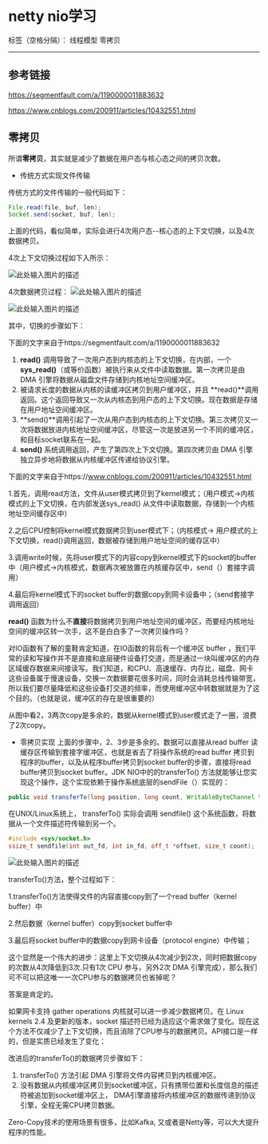 ﻿# netty nio学习 

标签（空格分隔）： 线程模型 零拷贝

---

参考链接
----
https://segmentfault.com/a/1190000011883632

https://www.cnblogs.com/200911/articles/10432551.html

零拷贝
---
所谓**零拷贝**，其实就是减少了数据在用户态与核心态之间的拷贝次数。

 - 传统方式实现文件传输

传统方式的文件传输的一般代码如下：
```java
File.read(file, buf, len);
Socket.send(socket, buf, len);
```
上面的代码，看似简单，实际会进行4次用户态--核心态的上下文切换，以及4次数据拷贝。

4次上下文切换过程如下入所示：

![此处输入图片的描述][1]

4次数据拷贝过程：
![此处输入图片的描述][2]

![此处输入图片的描述][3]

其中，切换的步骤如下：

下面的文字来自于https://segmentfault.com/a/1190000011883632

 1. **read()** 调用导致了一次用户态到内核态的上下文切换，在内部，一个 **sys_read()**（或等价函数）被执行来从文件中读取数据。第一次拷贝是由 DMA 引擎将数据从磁盘文件存储到内核地址空间缓冲区。
 2. 被请求长度的数据从内核的读缓冲区拷贝到用户缓冲区，并且 **read()**调用返回。这个返回导致又一次从内核态到用户态的上下文切换。现在数据是存储在用户地址空间缓冲区。
 3. **send()**调用引起了一次从用户态到内核态的上下文切换。第三次拷贝又一次将数据放进内核地址空间缓冲区，尽管这一次是放进另一个不同的缓冲区，和目标socket联系在一起。
 4. **send()** 系统调用返回，产生了第四次上下文切换。第四次拷贝由 DMA 引擎独立异步地将数据从内核缓冲区传递给协议引擎。

下面的文字来自于https://www.cnblogs.com/200911/articles/10432551.html

1.首先，调用read方法，文件从user模式拷贝到了kernel模式；（用户模式->内核模式的上下文切换，在内部发送sys_read() 从文件中读取数据，存储到一个内核地址空间缓存区中）

2.之后CPU控制将kernel模式数据拷贝到user模式下；（内核模式-> 用户模式的上下文切换，read()调用返回，数据被存储到用户地址空间的缓存区中）

3.调用write时候，先将user模式下的内容copy到kernel模式下的socket的buffer中（用户模式->内核模式，数据再次被放置在内核缓存区中，send（）套接字调用）

4.最后将kernel模式下的socket buffer的数据copy到网卡设备中；（send套接字调用返回）

**read()** 函数为什么不**直接**将数据拷贝到用户地址空间的缓冲区，而要经内核地址空间的缓冲区转一次手，这不是白白多了一次拷贝操作吗？

对IO函数有了解的童鞋肯定知道，在IO函数的背后有一个缓冲区 buffer ，我们平常的读和写操作并不是直接和底层硬件设备打交道，而是通过一块叫缓冲区的内存区域缓存数据来间接读写。我们知道，和CPU、高速缓存、内存比，磁盘、网卡这些设备属于慢速设备，交换一次数据要花很多时间，同时会消耗总线传输带宽，所以我们要尽量降低和这些设备打交道的频率，而使用缓冲区中转数据就是为了这个目的。（也就是说，缓冲区的存在是很重要的）

从图中看2，3两次copy是多余的，数据从kernel模式到user模式走了一圈，浪费了2次copy。

 - 零拷贝实现
上面的步骤中，2、3步是多余的。数据可以直接从read buffer 读缓存区传输到套接字缓冲区，也就是省去了将操作系统的read buffer 拷贝到程序的buffer，以及从程序buffer拷贝到socket buffer的步骤，直接将read buffer拷贝到socket buffer。JDK NIO中的的transferTo() 方法就能够让您实现这个操作，这个实现依赖于操作系统底层的sendFile（）实现的：
```java
public void transferTo(long position, long count, WritableByteChannel target);
```
在UNIX/Linux系统上， transferTo() 实际会调用 sendfile() 这个系统函数，将数据从一个文件描述符传输到另一个。
```c++
#include <sys/socket.h>
ssize_t sendfile(int out_fd, int in_fd, off_t *offset, size_t count);
```
![此处输入图片的描述][4]

transferTo()方法，整个过程如下：

1.transferTo()方法使得文件的内容直接copy到了一个read buffer（kernel buffer）中

2.然后数据（kernel buffer）copy到socket buffer中

3.最后将socket buffer中的数据copy到网卡设备（protocol engine）中传输；

这个显然是一个伟大的进步：这里上下文切换从4次减少到2次，同时把数据copy的次数从4次降低到3次.只有1次 CPU 参与，另外2次 DMA 引擎完成），那么我们可不可以把这唯一一次CPU参与的数据拷贝也省掉呢？

答案是肯定的。

如果网卡支持 gather operations 内核就可以进一步减少数据拷贝。在 Linux kernels 2.4 及更新的版本，socket 描述符已经为适应这个需求做了变化。现在这个方法不仅减少了上下文切换，而且消除了CPU参与的数据拷贝。API接口是一样的，但是实质已经发生了变化：

改进后的transferTo()的数据拷贝步骤如下：

 1. transferTo() 方法引起 DMA 引擎将文件内容拷贝到内核缓冲区。
 2. 没有数据从内核缓冲区拷贝到socket缓冲区，只有携带位置和长度信息的描述符被追加到socket缓冲区上， DMA引擎直接将内核缓冲区的数据传递到协议引擎，全程无需CPU拷贝数据。

Zero-Copy技术的使用场景有很多，比如Kafka, 又或者是Netty等，可以大大提升程序的性能。
 

 
 
 
 


  [1]: https://github.com/Audi-A7/learn/blob/master/image/netty/%E4%BC%A0%E7%BB%9F%E4%B8%8A%E4%B8%8B%E6%96%87%E5%88%87%E6%8D%A2.png?raw=true
  [2]: https://github.com/Audi-A7/learn/blob/master/image/netty/%E4%BC%A0%E7%BB%9F%E7%9A%84%E6%95%B0%E6%8D%AE%E6%8B%B7%E8%B4%9D%E6%96%B9%E6%B3%95.png?raw=true
  [3]: https://github.com/Audi-A7/learn/blob/master/image/netty/%E4%BC%A0%E7%BB%9F%E4%B8%8A%E4%B8%8B%E6%96%87%E5%88%87%E6%8D%A22.png?raw=true
  [4]: https://github.com/Audi-A7/learn/blob/master/image/netty/%E9%9B%B6%E6%8B%B7%E8%B4%9D%E4%BC%A0%E8%BE%93%E6%96%B9%E6%B3%95.png?raw=true